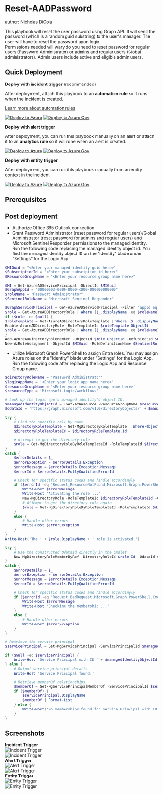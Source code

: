 # Reset-AADPassword
author: Nicholas DiCola

This playbook will reset the user password using Graph API.  It will send the password (which is a random guid substring) to the user's manager.  The user will have to reset the password upon login.  <br>
Permissions needed will wary do you need to reset password for regular users (Password Administrator) or admins and regular users (Global administrators). Admin users include active and eligible admin users.

## Quick Deployment
**Deploy with incident trigger** (recommended)

After deployment, attach this playbook to an **automation rule** so it runs when the incident is created.

[Learn more about automation rules](https://docs.microsoft.com/azure/sentinel/automate-incident-handling-with-automation-rules#creating-and-managing-automation-rules)

[![Deploy to Azure](https://aka.ms/deploytoazurebutton)](https://portal.azure.com/#create/Microsoft.Template/uri/https%3A%2F%2Fraw.githubusercontent.com%2FAzure%2FAzure-Sentinel%2Fmaster%2FSolutions%2FMicrosoft%2520Entra%2520ID%2FPlaybooks%2FReset-AADUserPassword%2Fincident-trigger%2Fazuredeploy.json)
[![Deploy to Azure Gov](https://aka.ms/deploytoazuregovbutton)](https://portal.azure.com/#create/Microsoft.Template/uri/https%3A%2F%2Fraw.githubusercontent.com%2FAzure%2FAzure-Sentinel%2Fmaster%2FSolutions%2FMicrosoft%2520Entra%2520ID%2FPlaybooks%2FReset-AADUserPassword%2Fincident-trigger%2Fazuredeploy.json)

**Deploy with alert trigger**

After deployment, you can run this playbook manually on an alert or attach it to an **analytics rule** so it will rune when an alert is created.

[![Deploy to Azure](https://aka.ms/deploytoazurebutton)](https://portal.azure.com/#create/Microsoft.Template/uri/https%3A%2F%2Fraw.githubusercontent.com%2FAzure%2FAzure-Sentinel%2Fmaster%2FSolutions%2FMicrosoft%2520Entra%2520ID%2FPlaybooks%2FReset-AADUserPassword%2Falert-trigger%2Fazuredeploy.json)
[![Deploy to Azure Gov](https://aka.ms/deploytoazuregovbutton)](https://portal.azure.com/#create/Microsoft.Template/uri/https%3A%2F%2Fraw.githubusercontent.com%2FAzure%2FAzure-Sentinel%2Fmaster%2FSolutions%2FMicrosoft%2520Entra%2520ID%2FPlaybooks%2FReset-AADUserPassword%2Falert-trigger%2Fazuredeploy.json)

**Deploy with entity trigger**

After deployment, you can run this playbook manually from an entity context in the incident.

[![Deploy to Azure](https://aka.ms/deploytoazurebutton)](https://portal.azure.com/#create/Microsoft.Template/uri/https%3A%2F%2Fraw.githubusercontent.com%2FAzure%2FAzure-Sentinel%2Fmaster%2FSolutions%2FMicrosoft%2520Entra%2520ID%2FPlaybooks%2FReset-AADUserPassword%2Fentity-trigger%2Fazuredeploy.json)
[![Deploy to Azure Gov](https://aka.ms/deploytoazuregovbutton)](https://portal.azure.com/#create/Microsoft.Template/uri/https%3A%2F%2Fraw.githubusercontent.com%2FAzure%2FAzure-Sentinel%2Fmaster%2FSolutions%2FMicrosoft%2520Entra%2520ID%2FPlaybooks%2FReset-AADUserPassword%2Fentity-trigger%2Fazuredeploy.json)


## Prerequisites

## Post deployment
- Authorize Office 365 Outlook connection
- Grant Password Administrator (reset password for regular users)/Global Administrator (reset password for admins and regular users) and Microsoft Sentinel Responder permissions to the managed identity.<br>
 Run the following code replacing the managed identity object id.  You find the managed identity object ID on the "Identity" blade under "Settings" for the Logic App.
```powershell
$MIGuid = "<Enter your managed identity guid here>"
$SubscriptionId = "<Enter your subsciption id here>"
$ResourceGroupName = "<Enter your resource group name here>"

$MI = Get-AzureADServicePrincipal -ObjectId $MIGuid
$GraphAppId = "00000003-0000-0000-c000-000000000000"
$roleName = "Password Administrator"
$SentinelRoleName = "Microsoft Sentinel Responder"

$GraphServicePrincipal = Get-AzureADServicePrincipal -Filter "appId eq '$GraphAppId'"
$role = Get-AzureADDirectoryRole | Where {$_.displayName -eq $roleName}
if ($role -eq $null) {
$roleTemplate = Get-AzureADDirectoryRoleTemplate | Where {$_.displayName -eq $roleName}
Enable-AzureADDirectoryRole -RoleTemplateId $roleTemplate.ObjectId
$role = Get-AzureADDirectoryRole | Where {$_.displayName -eq $roleName}
}
Add-AzureADDirectoryRoleMember -ObjectId $role.ObjectId -RefObjectId $MI.ObjectID
New-AzRoleAssignment -ObjectId $MIGuid -RoleDefinitionName $SentinelRoleName -Scope /subscriptions/$SubscriptionId/resourcegroups/$ResourceGroupName
```

- Utilize Microsoft Graph PowerShell to assign Entra roles. You may assign Azure roles on the "Identity" blade under "Settings" for the Logic App.<br>
 Run the following code after replacing the Logic App and Resource Group name.
```powershell
$directoryRoleName = 'Password Administrator'
$logicAppName = '<Enter your logic app name here>'
$resourceGroupName = '<Enter your resource group name here>'
$resourceType = 'Microsoft.Logic/workflows'

# Look up the logic app's managed identity's object ID.
$managedIdentityObjectId = (Get-AzResource -ResourceGroupName $resourceGroupName -Name $logicAppName -ResourceType $resourceType).Identity.PrincipalId
$odataId = 'https://graph.microsoft.com/v1.0/directoryObjects/' + $managedIdentityObjectId

try {
    # Find the specific role by name
    $directoryRoleTemplate = Get-MgDirectoryRoleTemplate | Where-Object { $_.DisplayName -eq $directoryRoleName }
    $directoryRoleTemplateId = $directoryRoleTemplate.Id

    # Attempt to get the directory role
    $role = Get-MgDirectoryRoleByRoleTemplateId -RoleTemplateId $directoryRoleTemplateId -ErrorAction Stop
}
catch {
    $errorDetails = $_
    $errorException = $errorDetails.Exception
    $errorMessage = $errorDetails.Exception.Message
    $errorId = $errorDetails.FullyQualifiedErrorId

    # Check for specific status codes and handle accordingly
    if ($errorId -eq 'Request_ResourceNotFound,Microsoft.Graph.PowerShell.Cmdlets.GetMgDirectoryRoleByRoleTemplateId_Get') {
        Write-Host $errorMessage
        Write-Host 'Activating the role ...'
        New-MgDirectoryRole -RoleTemplateId $directoryRoleTemplateId -Confirm
        # Attempt to get the directory role again
        $role = Get-MgDirectoryRoleByRoleTemplateId -RoleTemplateId $directoryRoleTemplateId -ErrorAction Stop
    }
    else {
        # Handle other errors
        Write-Host $errorException
    }
}
Write-Host('The ' + $role.DisplayName + ' role is activated.')

try {
    # Use the constructed OdataId directly in the cmdlet
    New-MgDirectoryRoleMemberByRef -DirectoryRoleId $role.Id -OdataId $odataId -Confirm -ErrorAction Stop
}
catch {
    $errorDetails = $_
    $errorException = $errorDetails.Exception
    $errorMessage = $errorDetails.Exception.Message
    $errorId = $errorDetails.FullyQualifiedErrorId

    # Check for specific status codes and handle accordingly
    if ($errorId -eq 'Request_BadRequest,Microsoft.Graph.PowerShell.Cmdlets.NewMgDirectoryRoleMemberByRef_CreateExpanded') {
        Write-Host $errorMessage
        Write-Host 'Checking the membership ...'
    }
    else {
        # Handle other errors
        Write-Host $errorException
    }
}

# Retrieve the service principal
$servicePrincipal = Get-MgServicePrincipal -ServicePrincipalId $managedIdentityObjectId

if ($null -eq $servicePrincipal) {
    Write-Host 'Service Principal with ID ' + $managedIdentityObjectId + ' not found.'
} else {
    # Output service principal details
    Write-Host 'Service Principal found:'

    # Retrieve memberOf relationships
    $memberOf = Get-MgServicePrincipalMemberOf -ServicePrincipalId $servicePrincipal.Id
    if ($memberOf) {
        $servicePrincipal.DisplayName
        $memberOf | Format-List
    } else {
        Write-Host('No memberships found for Service Principal with ID' + $($servicePrincipal.Id) + ' .')
    }
}
```

## Screenshots
**Incident Trigger**<br>
![Incident Trigger](./incident-trigger/images/incidentTrigger_light.png)<br>
![Incident Trigger](./incident-trigger/images/incidentTrigger_dark.png)<br>
**Alert Trigger**<br>
![Alert Trigger](./alert-trigger/images/alertTrigger_light.png)<br>
![Alert Trigger](./alert-trigger/images/alertTrigger_dark.png)<br>
**Entity Trigger**<br>
![Entity Trigger](./entity-trigger/images/entityTrigger_light.png)<br>
![Entity Trigger](./entity-trigger/images/entityTrigger_dark.png)<br>
